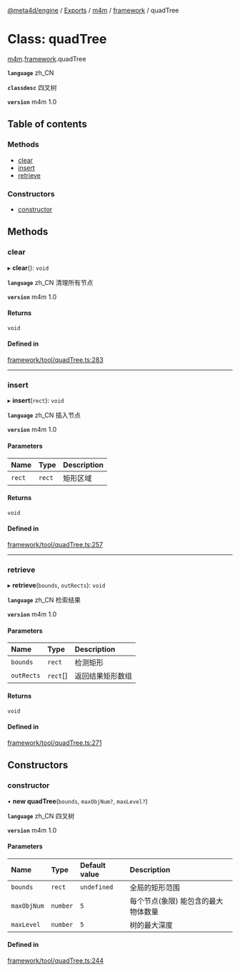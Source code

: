 [@meta4d/engine](../README.md) / [Exports](../modules.md) / [m4m](../modules/m4m.md) / [framework](../modules/m4m.framework.md) / quadTree

# Class: quadTree

[m4m](../modules/m4m.md).[framework](../modules/m4m.framework.md).quadTree

**`language`** zh_CN

**`classdesc`**
四叉树

**`version`** m4m 1.0

## Table of contents

### Methods

- [clear](m4m.framework.quadTree.md#clear)
- [insert](m4m.framework.quadTree.md#insert)
- [retrieve](m4m.framework.quadTree.md#retrieve)

### Constructors

- [constructor](m4m.framework.quadTree.md#constructor)

## Methods

### clear

▸ **clear**(): `void`

**`language`** zh_CN
清理所有节点

**`version`** m4m 1.0

#### Returns

`void`

#### Defined in

[framework/tool/quadTree.ts:283](https://github.com/meta4d-me/meta4d-engine/blob/cf6bfe6/src/framework/tool/quadTree.ts#L283)

___

### insert

▸ **insert**(`rect`): `void`

**`language`** zh_CN
插入节点

**`version`** m4m 1.0

#### Parameters

| Name | Type | Description |
| :------ | :------ | :------ |
| `rect` | `rect` | 矩形区域 |

#### Returns

`void`

#### Defined in

[framework/tool/quadTree.ts:257](https://github.com/meta4d-me/meta4d-engine/blob/cf6bfe6/src/framework/tool/quadTree.ts#L257)

___

### retrieve

▸ **retrieve**(`bounds`, `outRects`): `void`

**`language`** zh_CN
检索结果

**`version`** m4m 1.0

#### Parameters

| Name | Type | Description |
| :------ | :------ | :------ |
| `bounds` | `rect` | 检测矩形 |
| `outRects` | `rect`[] | 返回结果矩形数组 |

#### Returns

`void`

#### Defined in

[framework/tool/quadTree.ts:271](https://github.com/meta4d-me/meta4d-engine/blob/cf6bfe6/src/framework/tool/quadTree.ts#L271)

## Constructors

### constructor

• **new quadTree**(`bounds`, `maxObjNum?`, `maxLevel?`)

**`language`** zh_CN
四叉树

**`version`** m4m 1.0

#### Parameters

| Name | Type | Default value | Description |
| :------ | :------ | :------ | :------ |
| `bounds` | `rect` | `undefined` | 全局的矩形范围 |
| `maxObjNum` | `number` | `5` | 每个节点(象限) 能包含的最大物体数量 |
| `maxLevel` | `number` | `5` | 树的最大深度 |

#### Defined in

[framework/tool/quadTree.ts:244](https://github.com/meta4d-me/meta4d-engine/blob/cf6bfe6/src/framework/tool/quadTree.ts#L244)
